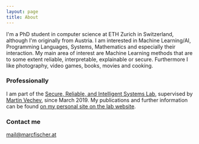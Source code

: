 ```yaml
---
layout: page
title: About
---
```


I'm a PhD student in computer science at ETH Zurich in Switzerland, although I'm originally from Austria.
I am interested in Machine Learning/AI, Programming Languages, Systems, Mathematics and especially their interaction. My main area of interest are Machine Learning methods that are to some extent reliable, interpretable, explainable or secure. Furthermore I like photography, video games, books, movies and cooking.

### Professionally
 I am part of the [Secure, Reliable, and Intelligent Systems Lab](www.sri.inf.ethz.ch), supervised by [Martin Vechev](https://www.sri.inf.ethz.ch/people/martin), since March 2019.
 My publications and further information can be found [on my personal site on the lab website](https://www.sri.inf.ethz.ch/people/marc).


### Contact me

[mail@marcfischer.at](mailto:mail@marcfischer.at)
